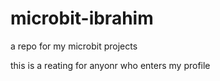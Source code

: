 # microbit-ibrahim
 a repo for my microbit projects

this is a reating for anyonr who enters my profile
